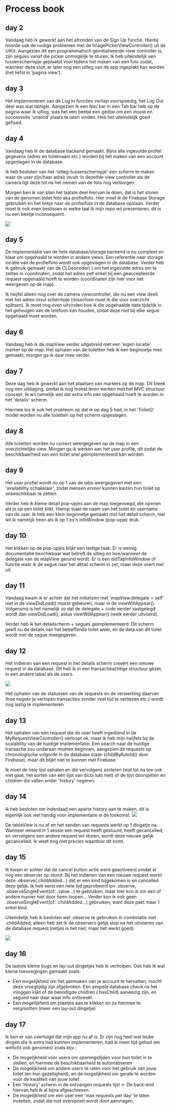 # Process book

## day 2
Vandaag heb ik gewerkt aan het afronden van de Sign Up functie. Hierbij hoorde ook de nodige problemen met de ImagePickerViewController() uit de UIKit. Aangezien dit een programmatisch geinitialiseerde view controller is, zijn segues vanaf die picker onmogelijk te sturen. Ik heb uiteindelijk een tussenschermpje geplaatst voor tijdens het maken van een foto zodat, wanneer deze sluit, er later nog een uitleg van de app ingeplakt kan worden (het liefst in ‘pagina view’).

## day 3
Het implementeren van de Log In functies verliep voorspoedig, het Log Out deel was wat lastiger. Aangezien ik een Nav bar in een Tab bar heb op de pagina waar ik uitlog, was het  een beetje een gedoe om een mooie en succesvolle ‘unwind’ plaats te laten vinden. Heb het uiteindelijk goed gefixed.

## day 4
Vandaag heb ik de database backend gemaakt. Bijna alle ingevulde profiel gegevens (adres en toiletnaam etc.) worden bij het maken van een account opgeslagen in de database.

Ik heb besloten van het 'uitleg-tussenschermpje' een scherm te maken waar de user zijn/haar adres invult. In dezelfde view controller als de camera ligt deze tot na het nemen van de foto nog verborgen.

Morgen ben ik van plan het laatste deel hiervan te doen, dat is het storen van de genomen toilet foto aka profielfoto. Hier moet ik de Firebase Storage gebruiken en het linkje naar de profielfoto in de database opslaan. Verder moet ik ook even beslissen in welke taal ik mijn repo wil presenteren, dit is nu een beetje inconsequent.

![](https://github.com/StefanBonestroo/DingDung/blob/master/doc/cameraViewController.png)

## day 5
De implementatie van de hele database/storage backend is nu compleet en klaar om opgehaald te worden in andere views. Een referentie naar storage locatie van de profielfoto wordt ook opgeslagen in de database. Verder heb ik gebruik gemaakt van de CLGeocoder( ) om het ingevulde adres om te zetten in coordinaten, zodat het adres zelf enkel bij een geaccepteerde request opgehaald hoeft te worden (coordinaten zijn hier voor het weergeven op de map).

Ik twijfel alleen nog over de camera viewcontroller, die nu een view deelt met het adres-invul schermpje (misschien moet ik die voor overzicht splitsen). Ik moet nog even uitvinden hoe ik die opgehaalde data tijdelijk in het geheugen van de telefoon kan houden, zodat deze niet bij elke segue opgehaald moet worden.

## day 6
Vandaag heb ik de mapView verder uitgebreid met een 'eigen locatie' marker op de map. Het ophalen van de toiletten heb ik een beginnetje mee gemaakt, morgen ga ik daar mee verder. 

## day 7
Deze dag heb ik gewerkt aan het plaatsen van markers op de map. Dit bleek nog een uitdaging, omdat ik nog moest leren werken met het MVC structuur concept. Ik wil namelijk wel dat extra info niet opgehaald hoeft te worden in het 'details' scherm. 

Hiermee los ik ook het probleem op dat ik op dag 5 had, in het 'Toilet()' model worden nu alle toiletten op het scherm opgeslagen.

## day 8
Alle toiletten worden nu correct weergegeven op de map in een overzichtelijke view. Morgen ga ik werken aan het user profile, dit zodat de beschikbaarheid van een toilet snel geimplementeerd kan worden

## day 9
Het user profiel wordt nu op 1 van de tabs weergegeven met een 'availability schakelaar', zodat mensen ervoor kunnen kiezen hun toilet op onbeschikbaar te zetten. 

Verder heb ik kleine detail pop-upjes aan de map toegevoegd, die openen als je op een toilet klikt. Hierop staat de naam van het toilet en username van de user. Ik heb een klein beginnetje gemaakt met het detail scherm, hier wil ik namelijk heen als ik op 1 zo'n infoWindow (pop-upje) druk.

## day 10
Het klikken op de pop-upjes blijkt een lastige taak. Er is weinig documentatie beschikbaar wat betreft de uitleg en hoe/wanneer de delegate van de mapView gerund wordt. Er is een didTapInfoWindow of functie waar ik de segue naar het detail scherm in zet, maar deze voert niet uit.

## day 11
Vandaag kwam ik er achter dat het initializen met 'mapView.delegate = self' niet in de viewDidLoad() moest gebeuren, maar in de viewWillAppear(). Volgensmij is het namelijk zo dat de delegate + code eerder vastgelegd wordt dan viewDidLoad(), aldus viewWillAppear() (welk eerder uitvoerd).

Verder heb ik het detailscherm + segues geimplementeerd. Dit scherm geeft nu de details van het betreffende toilet weer, en de data van dit toilet wordt met de segue meegegeven.

## day 12
Het indienen van een request in het details scherm creeërt een nieuwe request in de database. Dit heb ik in een transactieachtige structuur gezet, in een andere tabel als de users.

![](https://github.com/StefanBonestroo/DingDung/blob/master/doc/transactions.png)

Het ophalen van de statussen van de requests en de verwerking daarvan (hoe negeer je verlopen transacties zonder veel tijd te verliezen etc.) wordt nog lastig te implementeren

## day 13
Het ophalen van een request die de user heeft ingediend in de MyRequestViewController() verloopt ok, maar ik heb mijn twijfels bij de scalability van de huidige implementatie. Een search naar de huidige transactie zou onderaan moeten beginnen, aangezien de requests op chronologische volgorde in de database staan (childByAutoId() door Firebase), maar dit blijkt niet te kunnen met Firebase. 

Ik moet de hele lijst ophalen en die vervolgens sorteren (wat tot nu toe ook niet gaat, het sorten van een lijst van dicts lukt niet) of de lijst doorspitten en children die vallen onder 'history' negeren. 

## day 14 
Ik heb besloten om inderdaad een aparte history aan te maken, dit is eigenlijk ook wel handig voor implementatie in de toekomst.
![](https://github.com/StefanBonestroo/DingDung/blob/master/doc/database.png)

De tableView is nu af en het senden van requests werkt op 1 dingetje na: Wanneer iemand in 1 sessie een request heeft gestuurd, heeft gecancelled, en vervolgens een andere request wil sturen, wordt deze nieuwe gelijk gecancelled. Ik weet nog niet precies waardoor dit komt.

## day 15
Ik kwam er achter dat de cancel button actie werd geactiveerd omdat er nog een observer op stond: Bij het indienen van een nieuwe request merkt deze .observe(.childAdded...) dat er een kind bijgekomen is en cancelled deze gelijk. Ik heb eerst een hele tijd geprobeerd ipv .observe, .observeSingleEvent(of: .value...) te gebruiken, maar hier kon ik om een of andere manier niet door heen loopen... Verder kon ik ook geen .observeSingleEvent(of: .childAdded...) gebruiken, want deze pakt maar 1 enkel kind.

Uiteindelijk heb ik besloten wel .observe te gebruiken in combinatie met .childAdded, alleen heb zet ik de observers gelijk stop na het uitvoeren van de database request (netjes is het niet, maar het werkt goed):

![](https://github.com/StefanBonestroo/DingDung/blob/master/doc/exitObserver.png)

## day 16
De laatste kleine bugs en lay-out dingetjes heb ik verholpen. Ook heb ik wat kleine toevoegingen gemaakt zoals:
* Een mogelijkheid om het aanmaken van je account te hervatten, mocht deze vroegtijdig zijn afgebroken. Een simpele database check na het inloggen kijkt of de benodigde children (.hasChild) aanwezig zijn, en segued naar daar waar info ontbreekt.
* Een mogelijkheid om plaatjes aan te klikken en ze hiermee te vergrootten (meer een lay-out dingetje)

## day 17 
Ik ben er van overtuigd dat mijn app nu af is. Er zijn nog heel wat leuke dingen die ik extra had kunnen implementeren, had ik meer tijd gehad (en wellicht ook genomen) zoals bijv.:
* De mogelijkheid voor users om openingstijden voor hun toilet in te stellen, en hiermee de beschikbaarheid te automatiseren
* De mogelijkheid om andere users te raten voor het gebruik van jouw toilet (en hun gezelligheid), en de mogelijkheid om gerate te worden voor de kwaliteit van jouw toilet
* Een 'History' scherm in de ontvangen requests lijst <- De back-end hiervan heb ik al bijna afgeschreven.
* De mogelijkheid om een user een 'max requests per day' te laten instellen, zodat die niet overspoelt wordt door aanvragen.

